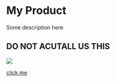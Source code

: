 # My Product
Some description here

## DO NOT ACUTALL US THIS

<img src="https://i.imgur.com/QcpgV.gif"/>

<a href="http://osbornm.com"  onClick="alert('You Have Been Hacked!');">click me</a>
